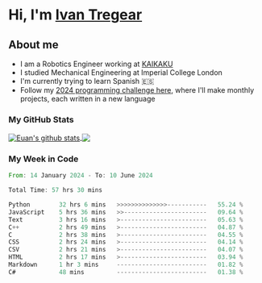 # Hi, I'm [Ivan Tregear](https://www.linkedin.com/in/ivantregear/)

## About me

* I am a Robotics Engineer working at [KAIKAKU](https://github.com/KAIKAKU-AI)
* I studied Mechanical Engineering at Imperial College London
* I'm currently trying to learn Spanish :es:
* Follow my [2024 programming challenge here](https://github.com/ITregear?tab=repositories), where I'll make monthly projects, each written in a new language


### My GitHub Stats

<a href="#my-github-stats">
  <img align="center" src="https://github-readme-stats.vercel.app/api?username=itregear&count_private=true&show_icons=true&include_all_commits=true&theme=material-palenight" alt="Euan's github stats" />
</a>

<a href="#my-github-stats">
  <img align="center" src="https://github-readme-stats.vercel.app/api/top-langs/?username=itregear&layout=compact&theme=material-palenight" />
</a>

### My Week in Code
<!--START_SECTION:waka-->

```rust
From: 14 January 2024 - To: 10 June 2024

Total Time: 57 hrs 30 mins

Python        32 hrs 6 mins   >>>>>>>>>>>>>>-----------   55.24 %
JavaScript    5 hrs 36 mins   >>-----------------------   09.64 %
Text          3 hrs 16 mins   >------------------------   05.63 %
C++           2 hrs 49 mins   >------------------------   04.87 %
C             2 hrs 38 mins   >------------------------   04.55 %
CSS           2 hrs 24 mins   >------------------------   04.14 %
CSV           2 hrs 21 mins   >------------------------   04.07 %
HTML          2 hrs 17 mins   >------------------------   03.94 %
Markdown      1 hr 3 mins     -------------------------   01.82 %
C#            48 mins         -------------------------   01.38 %
```

<!--END_SECTION:waka-->
